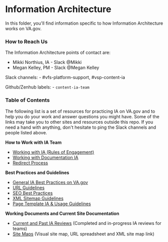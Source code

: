 # Information Architecture
In this folder, you'll find information specific to how Information Architecture works on VA.gov.

### How to Reach Us

The Information Architecture points of contact are:  
- Mikki Northius, IA - Slack @Mikki
- Megan Kelley, PM - Slack @Megan Kelley

Slack channels: - #vfs-platform-support, #vsp-content-ia

Github/Zenhub labels: - `content-ia-team`


### Table of Contents
The following list is a set of resources for practicing IA on VA.gov and to help you do your work and answer questions you might have. Some of the links may take you to other sites and resources outside this repo. If you need a hand with anything, don't hesitate to ping the Slack channels and people listed above.

**How to Work with IA Team**
- [Working with IA (Rules of Engagement)](https://github.com/department-of-veterans-affairs/va.gov-team/blob/master/platform/information-architecture/working-with-ia.md)
- [Working with Documentation IA](https://github.com/department-of-veterans-affairs/va.gov-team/blob/master/platform/information-architecture/working-with-documentation.md)
- [Redirect Process](https://github.com/department-of-veterans-affairs/va.gov-team/blob/master/platform/information-architecture/request-redirect.md)

**Best Practices and Guidelines**
- [General IA Best Practices on VA.gov](https://github.com/department-of-veterans-affairs/va.gov-team/blob/master/platform/information-architecture/ia-best-practices.md)
- [URL Guidelines](https://github.com/department-of-veterans-affairs/va.gov-team/blob/master/platform/information-architecture/url-guidelines.md)
- [SEO Best Practices](https://github.com/department-of-veterans-affairs/va.gov-team/blob/master/platform/information-architecture/seo-best-practices.md)
- [XML Sitemap Guidelines](https://github.com/department-of-veterans-affairs/va.gov-team/blob/master/platform/information-architecture/xml-sitemap-guidelines.md)
- [Page Template IA & Usage Guidelines](https://github.com/department-of-veterans-affairs/va.gov-team/blob/master/platform/information-architecture/template-guidelines-hub-page.md)

**Working Documents and Current Site Documentation**
- [Current and Past IA Reviews](https://github.com/department-of-veterans-affairs/va.gov-team/blob/master/platform/information-architecture/ia-reviews/README.md) (Completed and in-progress IA reviews for teams)
- [Site Maps](https://github.com/department-of-veterans-affairs/va.gov-team/blob/master/platform/information-architecture/site-maps.md) (Visual site map, URL spreadsheet and XML site map link)
